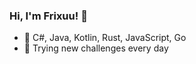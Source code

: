 ### Hi, I'm Frixuu! 👋

- :hammer: C#, Java, Kotlin, Rust, JavaScript, Go
- :rocket: Trying new challenges every day
